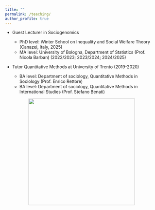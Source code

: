 ```yaml
---
title: ""
permalink: /teaching/
author_profile: true
---
```


 * Guest Lecturer in Sociogenomics
   * PhD level: Winter School on Inequality and Social Welfare Theory (Canazei, Italy, 2025)
   * MA level: University of Bologna, Department of Statistics (Prof. Nicola Barban) (2022/2023; 2023/2024; 2024/2025)
  
 * Tutor Quantitative Methods at University of Trento (2019-2020) 
      * BA level: Department of sociology, Quantitative Methods in Sociology (Prof. Enrico Rettore) 
      * BA level: Department of sociology, Quantitative Methods in International Studies (Prof. Stefano Benati)

<div align="center">
<img src="http://gaiaghirardi.github.io/images/tea.jpeg" width="350" />
</div>
